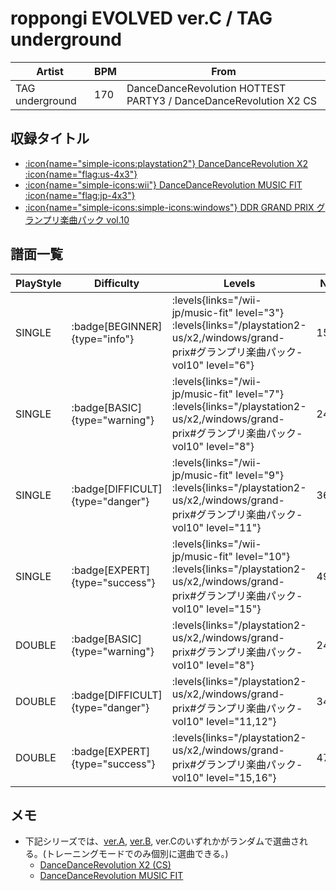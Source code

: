 # roppongi EVOLVED ver.C / TAG underground

|Artist|BPM|From|
|------|---|----|
|TAG underground|170|DanceDanceRevolution HOTTEST PARTY3 / DanceDanceRevolution X2 CS|

## 収録タイトル

- [:icon{name="simple-icons:playstation2"} DanceDanceRevolution X2 :icon{name="flag:us-4x3"}](/playstation2-us/x2)
- [:icon{name="simple-icons:wii"} DanceDanceRevolution MUSIC FIT :icon{name="flag:jp-4x3"}](/wii-jp/music-fit)
- [:icon{name="simple-icons:simple-icons:windows"} DDR GRAND PRIX グランプリ楽曲パック vol.10](/windows/grand-prix#グランプリ楽曲パック-vol10)

## 譜面一覧

|PlayStyle|Difficulty|Levels|Notes|Movie|
|---------|----------|------|-----|-----|
|SINGLE| :badge[BEGINNER]{type="info"}| :levels{links="/wii-jp/music-fit" level="3"} :levels{links="/playstation2-us/x2,/windows/grand-prix#グランプリ楽曲パック-vol10" level="6"}|151/8||
|SINGLE| :badge[BASIC]{type="warning"}| :levels{links="/wii-jp/music-fit" level="7"} :levels{links="/playstation2-us/x2,/windows/grand-prix#グランプリ楽曲パック-vol10" level="8"}|241/21||
|SINGLE| :badge[DIFFICULT]{type="danger"}| :levels{links="/wii-jp/music-fit" level="9"} :levels{links="/playstation2-us/x2,/windows/grand-prix#グランプリ楽曲パック-vol10" level="11"}|368/16||
|SINGLE| :badge[EXPERT]{type="success"}| :levels{links="/wii-jp/music-fit" level="10"} :levels{links="/playstation2-us/x2,/windows/grand-prix#グランプリ楽曲パック-vol10" level="15"}|490/23||
|DOUBLE| :badge[BASIC]{type="warning"}| :levels{links="/playstation2-us/x2,/windows/grand-prix#グランプリ楽曲パック-vol10" level="8"}|242/22||
|DOUBLE| :badge[DIFFICULT]{type="danger"}| :levels{links="/playstation2-us/x2,/windows/grand-prix#グランプリ楽曲パック-vol10" level="11,12"}|348/21||
|DOUBLE| :badge[EXPERT]{type="success"}| :levels{links="/playstation2-us/x2,/windows/grand-prix#グランプリ楽曲パック-vol10" level="15,16"}|476/13||

## メモ

- 下記シリーズでは、[ver.A](/playstation2-us/x2/roppongi-evolved-ver-a), [ver.B](/playstation2-us/x2/roppongi-evolved-ver-b), ver.Cのいずれかがランダムで選曲される。(トレーニングモードでのみ個別に選曲できる。)
  - [DanceDanceRevolution X2 (CS)](/playstation2-us/x2)
  - [DanceDanceRevolution MUSIC FIT](/wii-jp/music-fit)
